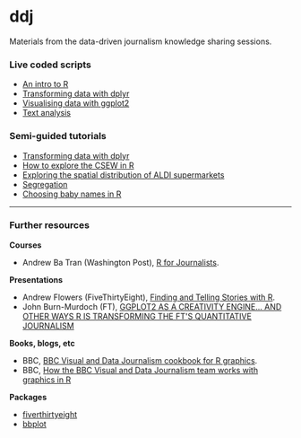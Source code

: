 # ddj
Materials from the data-driven journalism knowledge sharing sessions.

### Live coded scripts
- [An intro to R](https://github.com/rcatlord/ddj/blob/main/intro-to-r/script.md)
- [Transforming data with dplyr](https://github.com/rcatlord/ddj/blob/main/transforming-data-with-dplyr/script.md)
- [Visualising data with ggplot2](https://github.com/rcatlord/ddj/blob/main/visualising-data-with-ggplot2/script.md)
- [Text analysis](https://github.com/rcatlord/ddj/blob/main/text-analysis/script.md)

### Semi-guided tutorials
- [Transforming data with dplyr](https://rcatlord.github.io/ddj/guides/transforming-data-with-dplyr/)
- [How to explore the CSEW in R](https://rcatlord.github.io/ddj/guides/explore-the-CSEW-in-R/)
- [Exploring the spatial distribution of ALDI supermarkets](https://rcatlord.github.io/ddj/spatial-analysis/case-study/)
- [Segregation](https://rcatlord.github.io/ddj/spatial-analysis/segregation/)
- [Choosing baby names in R](https://rcatlord.github.io/ddj/guides/choosing-baby-names-in-r)

---

### Further resources

**Courses**      
- Andrew Ba Tran (Washington Post), [R for Journalists](https://learn.r-journalism.com/en/).

**Presentations**     
- Andrew Flowers (FiveThirtyEight), [Finding and Telling Stories with R](https://www.rstudio.com/resources/rstudioconf-2017/finding-and-telling-stories-with-r/).
- John Burn-Murdoch (FT), [GGPLOT2 AS A CREATIVITY ENGINE... AND OTHER WAYS R IS TRANSFORMING THE FT'S QUANTITATIVE JOURNALISM](https://johnburnmurdoch.github.io/slides/r-ggplot/#/)

**Books, blogs, etc**     
- BBC, [BBC Visual and Data Journalism cookbook for R graphics](https://bbc.github.io/rcookbook).
- BBC, [How the BBC Visual and Data Journalism team works with graphics in R](https://medium.com/bbc-visual-and-data-journalism/how-the-bbc-visual-and-data-journalism-team-works-with-graphics-in-r-ed0b35693535)

**Packages**      
- [fiverthirtyeight](https://cran.r-project.org/web/packages/fivethirtyeight/index.html)
- [bbplot](https://github.com/bbc/bbplot)

